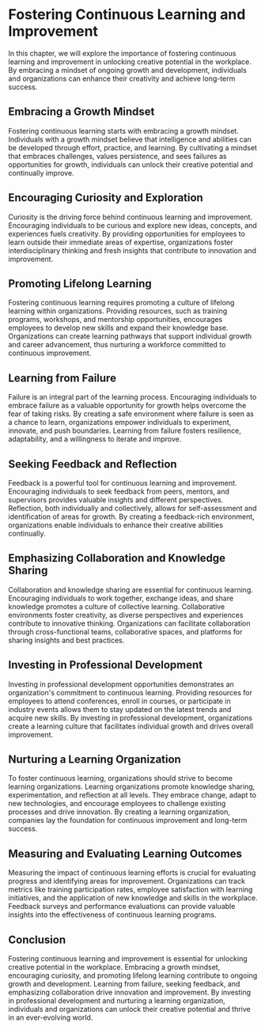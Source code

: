 Fostering Continuous Learning and Improvement
========================================================

In this chapter, we will explore the importance of fostering continuous learning and improvement in unlocking creative potential in the workplace. By embracing a mindset of ongoing growth and development, individuals and organizations can enhance their creativity and achieve long-term success.

Embracing a Growth Mindset
--------------------------

Fostering continuous learning starts with embracing a growth mindset. Individuals with a growth mindset believe that intelligence and abilities can be developed through effort, practice, and learning. By cultivating a mindset that embraces challenges, values persistence, and sees failures as opportunities for growth, individuals can unlock their creative potential and continually improve.

Encouraging Curiosity and Exploration
-------------------------------------

Curiosity is the driving force behind continuous learning and improvement. Encouraging individuals to be curious and explore new ideas, concepts, and experiences fuels creativity. By providing opportunities for employees to learn outside their immediate areas of expertise, organizations foster interdisciplinary thinking and fresh insights that contribute to innovation and improvement.

Promoting Lifelong Learning
---------------------------

Fostering continuous learning requires promoting a culture of lifelong learning within organizations. Providing resources, such as training programs, workshops, and mentorship opportunities, encourages employees to develop new skills and expand their knowledge base. Organizations can create learning pathways that support individual growth and career advancement, thus nurturing a workforce committed to continuous improvement.

Learning from Failure
---------------------

Failure is an integral part of the learning process. Encouraging individuals to embrace failure as a valuable opportunity for growth helps overcome the fear of taking risks. By creating a safe environment where failure is seen as a chance to learn, organizations empower individuals to experiment, innovate, and push boundaries. Learning from failure fosters resilience, adaptability, and a willingness to iterate and improve.

Seeking Feedback and Reflection
-------------------------------

Feedback is a powerful tool for continuous learning and improvement. Encouraging individuals to seek feedback from peers, mentors, and supervisors provides valuable insights and different perspectives. Reflection, both individually and collectively, allows for self-assessment and identification of areas for growth. By creating a feedback-rich environment, organizations enable individuals to enhance their creative abilities continually.

Emphasizing Collaboration and Knowledge Sharing
-----------------------------------------------

Collaboration and knowledge sharing are essential for continuous learning. Encouraging individuals to work together, exchange ideas, and share knowledge promotes a culture of collective learning. Collaborative environments foster creativity, as diverse perspectives and experiences contribute to innovative thinking. Organizations can facilitate collaboration through cross-functional teams, collaborative spaces, and platforms for sharing insights and best practices.

Investing in Professional Development
-------------------------------------

Investing in professional development opportunities demonstrates an organization's commitment to continuous learning. Providing resources for employees to attend conferences, enroll in courses, or participate in industry events allows them to stay updated on the latest trends and acquire new skills. By investing in professional development, organizations create a learning culture that facilitates individual growth and drives overall improvement.

Nurturing a Learning Organization
---------------------------------

To foster continuous learning, organizations should strive to become learning organizations. Learning organizations promote knowledge sharing, experimentation, and reflection at all levels. They embrace change, adapt to new technologies, and encourage employees to challenge existing processes and drive innovation. By creating a learning organization, companies lay the foundation for continuous improvement and long-term success.

Measuring and Evaluating Learning Outcomes
------------------------------------------

Measuring the impact of continuous learning efforts is crucial for evaluating progress and identifying areas for improvement. Organizations can track metrics like training participation rates, employee satisfaction with learning initiatives, and the application of new knowledge and skills in the workplace. Feedback surveys and performance evaluations can provide valuable insights into the effectiveness of continuous learning programs.

Conclusion
----------

Fostering continuous learning and improvement is essential for unlocking creative potential in the workplace. Embracing a growth mindset, encouraging curiosity, and promoting lifelong learning contribute to ongoing growth and development. Learning from failure, seeking feedback, and emphasizing collaboration drive innovation and improvement. By investing in professional development and nurturing a learning organization, individuals and organizations can unlock their creative potential and thrive in an ever-evolving world.
